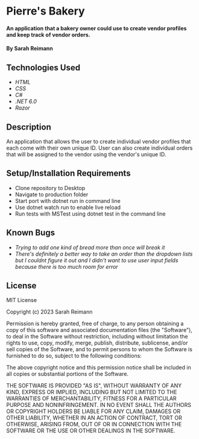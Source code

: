 # Pierre's Bakery

#### An application that a bakery owner could use to create vendor profiles and keep track of vendor orders.

#### By Sarah Reimann

## Technologies Used

* _HTML_
* _CSS_
* _C#_
* _.NET 6.0_
* _Razor_


## Description

An application that allows the user to create individual vendor profiles that each come with their own unique ID. User can also create individual orders that will be assigned to the vendor using the vendor's unique ID.

## Setup/Installation Requirements

* Clone repository to Desktop
* Navigate to production folder 
* Start port with dotnet run in command line
* Use dotnet watch run to enable live reload
* Run tests with MSTest using dotnet test in the command line


## Known Bugs

* _Trying to add one kind of bread more than once will break it_
* _There's definitely a better way to take an order than the dropdown lists but I couldnt figure it out and I didn't want to use user input fields because there is too much room for error_

## License

MIT License

Copyright (c) 2023 Sarah Reimann

Permission is hereby granted, free of charge, to any person obtaining a copy
of this software and associated documentation files (the "Software"), to deal
in the Software without restriction, including without limitation the rights
to use, copy, modify, merge, publish, distribute, sublicense, and/or sell
copies of the Software, and to permit persons to whom the Software is
furnished to do so, subject to the following conditions:

The above copyright notice and this permission notice shall be included in all
copies or substantial portions of the Software.

THE SOFTWARE IS PROVIDED "AS IS", WITHOUT WARRANTY OF ANY KIND, EXPRESS OR
IMPLIED, INCLUDING BUT NOT LIMITED TO THE WARRANTIES OF MERCHANTABILITY,
FITNESS FOR A PARTICULAR PURPOSE AND NONINFRINGEMENT. IN NO EVENT SHALL THE
AUTHORS OR COPYRIGHT HOLDERS BE LIABLE FOR ANY CLAIM, DAMAGES OR OTHER
LIABILITY, WHETHER IN AN ACTION OF CONTRACT, TORT OR OTHERWISE, ARISING FROM,
OUT OF OR IN CONNECTION WITH THE SOFTWARE OR THE USE OR OTHER DEALINGS IN THE
SOFTWARE.